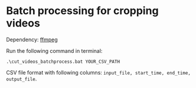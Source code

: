 # Batch processing for cropping videos

Dependency: [ffmpeg](https://www.ffmpeg.org/)

Run the following command in terminal:

```
.\cut_videos_batchprocess.bat YOUR_CSV_PATH
```

CSV file format with following columns: ```input_file, start_time, end_time, output_file```.

